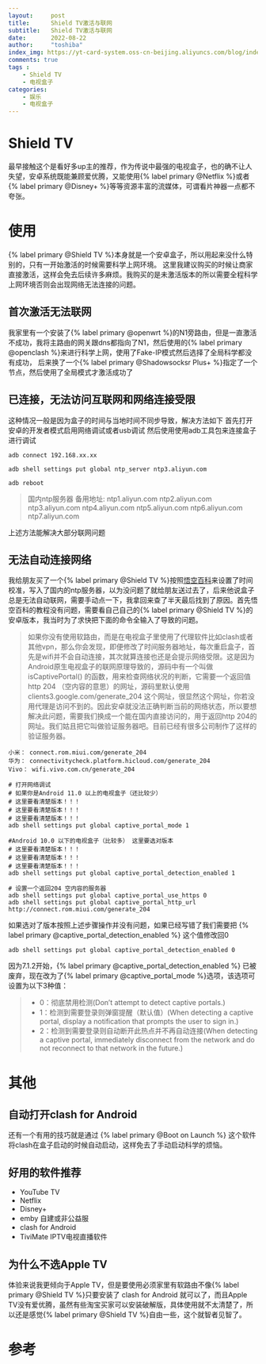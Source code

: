 ```yaml
---
layout:     post
title:      Shield TV激活与联网
subtitle:   Shield TV激活与联网
date:       2022-08-22
author:     "toshiba"
index_img: https://yt-card-system.oss-cn-beijing.aliyuncs.com/blog/index-img/shield.jpeg
comments: true
tags :
    - Shield TV
    - 电视盒子
categories:
    - 娱乐
    - 电视盒子
---
```


# Shield TV

最早接触这个是看好多up主的推荐，作为传说中最强的电视盒子，也的确不让人失望，安卓系统既能兼顾爱优腾，又能使用{% label primary @Netflix %}或者{% label primary @Disney+ %}等等资源丰富的流媒体，可谓看片神器一点都不夸张。



# 使用
{% label primary @Shield TV %}本身就是一个安卓盒子，所以用起来没什么特别的，只有一开始激活的时候需要科学上网环境。 这里我建议购买的时候让商家直接激活，这样会免去后续许多麻烦。我购买的是未激活版本的所以需要全程科学上网环境否则会出现网络无法连接的问题。

## 首次激活无法联网
我家里有一个安装了{% label primary @openwrt %}的N1旁路由，但是一直激活不成功，我将主路由的网关跟dns都指向了N1，然后使用的{% label primary @openclash %}来进行科学上网，使用了Fake-IP模式然后选择了全局科学都没有成功， 后来换了一个{% label primary @Shadowsocksr Plus+ %}指定了一个节点，然后使用了全局模式才激活成功了


## 已连接，无法访问互联网和网络连接受限
这种情况一般是因为盒子的时间与当地时间不同步导致，解决方法如下
首先打开安卓的开发者模式启用网络调试或者usb调试
然后使用使用adb工具包来连接盒子进行调试

```shell
adb connect 192.168.xx.xx
```

```shell
adb shell settings put global ntp_server ntp3.aliyun.com
```

```shell
adb reboot
```


>国内ntp服务器 备用地址:
>ntp1.aliyun.com
>ntp2.aliyun.com
>ntp3.aliyun.com
>ntp4.aliyun.com
>ntp5.aliyun.com
>ntp6.aliyun.com
>ntp7.aliyun.com

上述方法能解决大部分联网问题


## 无法自动连接网络
我给朋友买了一个{% label primary @Shield TV %}按照[悟空百科](https://didiboy0702.gitbook.io/wukongdaily/wan-ke-yun-ji-qiao/google-tv-xiu-gai-ntp-fu-wu-qi-di-zhi)来设置了时间校准，写入了国内的ntp服务器，以为没问题了就给朋友送过去了，后来他说盒子总是无法自动联网，需要手动点一下，我拿回来查了半天最后找到了原因。首先悟空百科的教程没有问题，需要看自己自己的{% label primary @Shield TV %}的安卓版本，我当时为了求快把下面的命令全输入了导致的问题。
>如果你没有使用软路由，而是在电视盒子里使用了代理软件比如clash或者其他vpn，那么你会发现，即便修改了时间服务器地址，每次重启盒子，首先是wifi并不会自动连接，其次就算连接也还是会提示网络受限。这是因为Android原生电视盒子的联网原理导致的，源码中有一个叫做isCaptivePortal() 的函数，用来检查网络状况的判断，它需要一个返回值http 204 （空内容的意思）的网址，源码里默认使用 clients3.google.com/generate_204 这个网址，很显然这个网址，你若没用代理是访问不到的。因此安卓就没法正确判断当前的网络状态，所以要想解决此问题，需要我们换成一个能在国内直接访问的，用于返回http 204的网址。我们姑且把它叫做验证服务器吧。目前已经有很多公司制作了这样的验证服务器。
```
小米： connect.rom.miui.com/generate_204
华为： connectivitycheck.platform.hicloud.com/generate_204
Vivo： wifi.vivo.com.cn/generate_204
```



```shell
# 打开网络调试
# 如果你是Android 11.0 以上的电视盒子（还比较少）
# 这里要看清楚版本！！！
# 这里要看清楚版本！！！
# 这里要看清楚版本！！！
adb shell settings put global captive_portal_mode 1

#Android 10.0 以下的电视盒子（比较多） 这里要选对版本
# 这里要看清楚版本！！！
# 这里要看清楚版本！！！
# 这里要看清楚版本！！！
adb shell settings put global captive_portal_detection_enabled 1

# 设置一个返回204 空内容的服务器
adb shell settings put global captive_portal_use_https 0
adb shell settings put global captive_portal_http_url http://connect.rom.miui.com/generate_204
```
如果选对了版本按照上述步骤操作并没有问题，如果已经写错了我们需要把 {% label primary @captive_portal_detection_enabled %} 这个值修改回0
```shell
adb shell settings put global captive_portal_detection_enabled 0
```

因为7.1.2开始，{% label primary @captive_portal_detection_enabled %} 已被废弃，现在改为了{% label primary @captive_portal_mode %}选项，该选项可设置为以下3种值：

> * 0：彻底禁用检测(Don’t attempt to detect captive portals.)
> * 1：检测到需要登录则弹窗提醒（默认值）(When detecting a captive portal, display a notification that prompts the user to sign in.)
> * 2：检测到需要登录则自动断开此热点并不再自动连接(When detecting a captive portal, immediately disconnect from the network and do not reconnect to that network in the future.)






# 其他

## 自动打开clash for Android
还有一个有用的技巧就是通过 {% label primary @Boot on Launch %} 这个软件将clash在盒子启动的时候自动启动，这样免去了手动启动科学的烦恼。

## 好用的软件推荐
* YouTube TV
* Netflix
* Disney+
* emby 自建或非公益服
* clash for Android
* TiviMate IPTV电视直播软件

## 为什么不选Apple TV
体验来说我更倾向于Apple TV，但是要使用必须家里有软路由不像{% label primary @Shield TV %}只要安装了 clash for Android 就可以了，而且Apple TV没有爱优腾，虽然有些淘宝买家可以安装破解版，具体使用就不太清楚了，所以还是感觉{% label primary @Shield TV %}自由一些，这个就智者见智了。


# 参考

[^1]: [悟空百科](https://didiboy0702.gitbook.io/wukongdaily/wan-ke-yun-ji-qiao/google-tv-xiu-gai-ntp-fu-wu-qi-di-zhi)
[^2]: [关于 ANDROID 5.0-7.1.2 网络图标上的感叹号及其解决办法](https://zhuanlan.zhihu.com/p/111004889)
[^3]: [Android 7.1.2 无法禁用检测](https://github.com/Noisyfox/NoExclamation/issues/2)
[^4]: [消除Android8.1原生系统无线网感叹号](https://www.jianshu.com/p/23e85be8522a)
